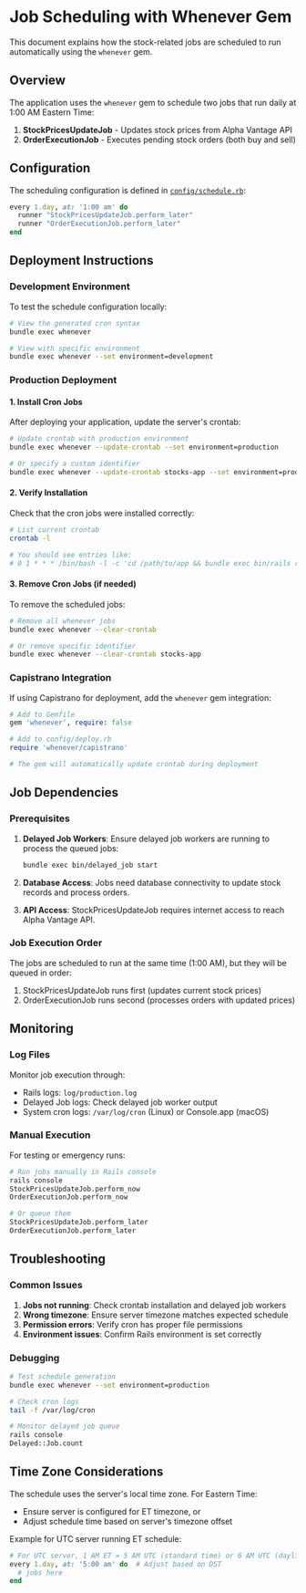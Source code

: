 # Job Scheduling with Whenever Gem

This document explains how the stock-related jobs are scheduled to run automatically using the `whenever` gem.

## Overview

The application uses the `whenever` gem to schedule two jobs that run daily at 1:00 AM Eastern Time:

1. **StockPricesUpdateJob** - Updates stock prices from Alpha Vantage API
2. **OrderExecutionJob** - Executes pending stock orders (both buy and sell)

## Configuration

The scheduling configuration is defined in [`config/schedule.rb`](../config/schedule.rb):

```ruby
every 1.day, at: '1:00 am' do
  runner "StockPricesUpdateJob.perform_later"
  runner "OrderExecutionJob.perform_later"
end
```

## Deployment Instructions

### Development Environment

To test the schedule configuration locally:

```bash
# View the generated cron syntax
bundle exec whenever

# View with specific environment
bundle exec whenever --set environment=development
```

### Production Deployment

#### 1. Install Cron Jobs

After deploying your application, update the server's crontab:

```bash
# Update crontab with production environment
bundle exec whenever --update-crontab --set environment=production

# Or specify a custom identifier
bundle exec whenever --update-crontab stocks-app --set environment=production
```

#### 2. Verify Installation

Check that the cron jobs were installed correctly:

```bash
# List current crontab
crontab -l

# You should see entries like:
# 0 1 * * * /bin/bash -l -c 'cd /path/to/app && bundle exec bin/rails runner -e production '\''StockPricesUpdateJob.perform_later'\'''
```

#### 3. Remove Cron Jobs (if needed)

To remove the scheduled jobs:

```bash
# Remove all whenever jobs
bundle exec whenever --clear-crontab

# Or remove specific identifier
bundle exec whenever --clear-crontab stocks-app
```

### Capistrano Integration

If using Capistrano for deployment, add the `whenever` gem integration:

```ruby
# Add to Gemfile
gem 'whenever', require: false

# Add to config/deploy.rb
require 'whenever/capistrano'

# The gem will automatically update crontab during deployment
```

## Job Dependencies

### Prerequisites

1. **Delayed Job Workers**: Ensure delayed job workers are running to process the queued jobs:
   ```bash
   bundle exec bin/delayed_job start
   ```

2. **Database Access**: Jobs need database connectivity to update stock records and process orders.

3. **API Access**: StockPricesUpdateJob requires internet access to reach Alpha Vantage API.

### Job Execution Order

The jobs are scheduled to run at the same time (1:00 AM), but they will be queued in order:
1. StockPricesUpdateJob runs first (updates current stock prices)
2. OrderExecutionJob runs second (processes orders with updated prices)

## Monitoring

### Log Files

Monitor job execution through:
- Rails logs: `log/production.log`
- Delayed Job logs: Check delayed job worker output
- System cron logs: `/var/log/cron` (Linux) or Console.app (macOS)

### Manual Execution

For testing or emergency runs:

```bash
# Run jobs manually in Rails console
rails console
StockPricesUpdateJob.perform_now
OrderExecutionJob.perform_now

# Or queue them
StockPricesUpdateJob.perform_later
OrderExecutionJob.perform_later
```

## Troubleshooting

### Common Issues

1. **Jobs not running**: Check crontab installation and delayed job workers
2. **Wrong timezone**: Ensure server timezone matches expected schedule
3. **Permission errors**: Verify cron has proper file permissions
4. **Environment issues**: Confirm Rails environment is set correctly

### Debugging

```bash
# Test schedule generation
bundle exec whenever --set environment=production

# Check cron logs
tail -f /var/log/cron

# Monitor delayed job queue
rails console
Delayed::Job.count
```

## Time Zone Considerations

The schedule uses the server's local time zone. For Eastern Time:
- Ensure server is configured for ET timezone, or
- Adjust schedule time based on server's timezone offset

Example for UTC server running ET schedule:
```ruby
# For UTC server, 1 AM ET = 5 AM UTC (standard time) or 6 AM UTC (daylight time)
every 1.day, at: '5:00 am' do  # Adjust based on DST
  # jobs here
end